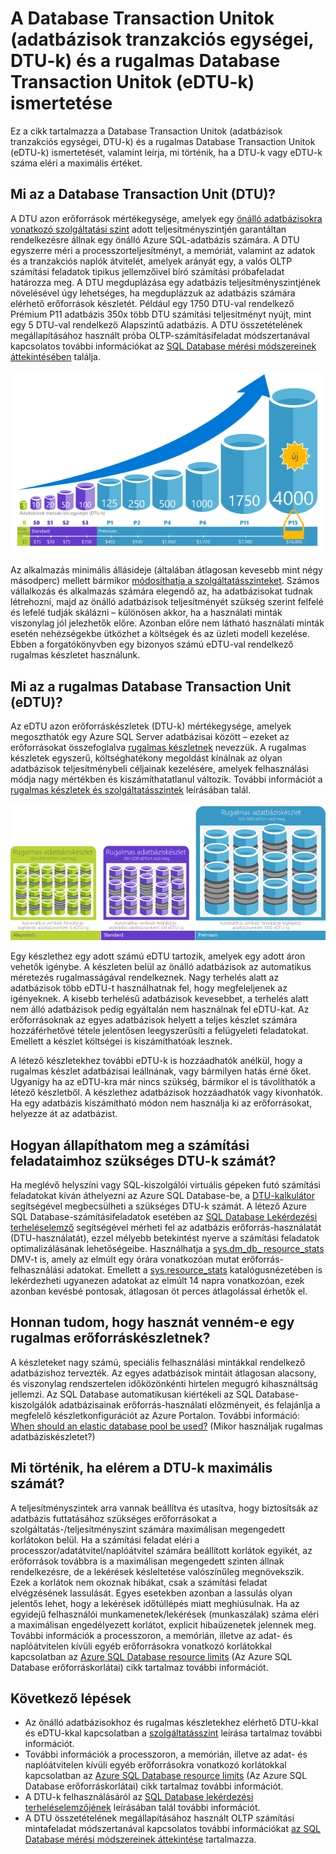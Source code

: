 <properties
    pageTitle="SQL Database: Mi a DTU? | Microsoft Azure"
    description="Megismerheti az Azure SQL Database Transaction Unit egységek fogalmát."
    keywords="adatbázis-beállítások, adatbázis-teljesítmény"
    services="sql-database"
    documentationCenter=""
    authors="CarlRabeler"
    manager="jhubbard"
    editor="CarlRabeler"/>

<tags
    ms.service="sql-database"
    ms.devlang="na"
    ms.topic="get-started-article"
    ms.tgt_pltfrm="na"
    ms.workload="NA"
    ms.date="09/06/2016"
    ms.author="carlrab"/>


# A Database Transaction Unitok (adatbázisok tranzakciós egységei, DTU-k) és a rugalmas Database Transaction Unitok (eDTU-k) ismertetése

Ez a cikk tartalmazza a Database Transaction Unitok (adatbázisok tranzakciós egységei, DTU-k) és a rugalmas Database Transaction Unitok (eDTU-k) ismertetését, valamint leírja, mi történik, ha a DTU-k vagy eDTU-k száma eléri a maximális értéket.  

## Mi az a Database Transaction Unit (DTU)?

A DTU azon erőforrások mértékegysége, amelyek egy [önálló adatbázisokra vonatkozó szolgáltatási szint](sql-database-service-tiers.md#standalone-database-service-tiers-and-performance-levels) adott teljesítményszintjén garantáltan rendelkezésre állnak egy önálló Azure SQL-adatbázis számára. A DTU egyszerre méri a processzorteljesítményt, a memóriát, valamint az adatok és a tranzakciós naplók átvitelét, amelyek arányát egy, a valós OLTP számítási feladatok tipikus jellemzőivel bíró számítási próbafeladat határozza meg. A DTU megduplázása egy adatbázis teljesítményszintjének növelésével úgy lehetséges, ha megduplázzuk az adatbázis számára elérhető erőforrások készletét. Például egy 1750 DTU-val rendelkező Prémium P11 adatbázis 350x több DTU számítási teljesítményt nyújt, mint egy 5 DTU-val rendelkező Alapszintű adatbázis. A DTU összetételének megállapításához használt próba OLTP-számításifeladat módszertanával kapcsolatos további információkat az [SQL Database mérési módszereinek áttekintésében](sql-database-benchmark-overview.md) találja.

![Bevezetés az SQL Database-be: önálló adatbázis DTU-k rétegek és szintek szerint](./media/sql-database-what-is-a-dtu/single_db_dtus.png)

Az alkalmazás minimális állásideje (általában átlagosan kevesebb mint négy másodperc) mellett bármikor [módosíthatja a szolgáltatásszinteket](sql-database-scale-up.md). Számos vállalkozás és alkalmazás számára elegendő az, ha adatbázisokat tudnak létrehozni, majd az önálló adatbázisok teljesítményét szükség szerint felfelé és lefelé tudják skálázni – különösen akkor, ha a használati minták viszonylag jól jelezhetők előre. Azonban előre nem látható használati minták esetén nehézségekbe ütközhet a költségek és az üzleti modell kezelése. Ebben a forgatókönyvben egy bizonyos számú eDTU-val rendelkező rugalmas készletet használunk.

## Mi az a rugalmas Database Transaction Unit (eDTU)?

Az eDTU azon erőforráskészletek (DTU-k) mértékegysége, amelyek megoszthatók egy Azure SQL Server adatbázisai között – ezeket az erőforrásokat összefoglalva [rugalmas készletnek](sql-database-elastic-pool.png) nevezzük. A rugalmas készletek egyszerű, költséghatékony megoldást kínálnak az olyan adatbázisok teljesítménybeli céljainak kezelésére, amelyek felhasználási módja nagy mértékben és kiszámíthatatlanul változik. További információt a [rugalmas készletek és szolgáltatásszintek](sql-database-service-tiers.md#elastic-pool-service-tiers-and-performance-in-edtus) leírásában talál.

![Bevezetés az SQL Database-be: eDTU-k rétegek és szintek szerint](./media/sql-database-what-is-a-dtu/sqldb_elastic_pools.png)

Egy készlethez egy adott számú eDTU tartozik, amelyek egy adott áron vehetők igénybe. A készleten belül az önálló adatbázisok az automatikus méretezés rugalmasságával rendelkeznek. Nagy terhelés alatt az adatbázisok több eDTU-t használhatnak fel, hogy megfeleljenek az igényeknek. A kisebb terhelésű adatbázisok kevesebbet, a terhelés alatt nem álló adatbázisok pedig egyáltalán nem használnak fel eDTU-kat. Az erőforrásoknak az egyes adatbázisok helyett a teljes készlet számára hozzáférhetővé tétele jelentősen leegyszerűsíti a felügyeleti feladatokat. Emellett a készlet költségei is kiszámíthatóak lesznek.

A létező készletekhez további eDTU-k is hozzáadhatók anélkül, hogy a rugalmas készlet adatbázisai leállnának, vagy bármilyen hatás érné őket. Ugyanígy ha az eDTU-kra már nincs szükség, bármikor el is távolíthatók a létező készletből. A készlethez adatbázisok hozzáadhatók vagy kivonhatók. Ha egy adatbázis kiszámítható módon nem használja ki az erőforrásokat, helyezze át az adatbázist.

## Hogyan állapíthatom meg a számítási feladataimhoz szükséges DTU-k számát?

Ha meglévő helyszíni vagy SQL-kiszolgálói virtuális gépeken futó számítási feladatokat kíván áthelyezni az Azure SQL Database-be, a [DTU-kalkulátor](http://dtucalculator.azurewebsites.net/) segítségével megbecsülheti a szükséges DTU-k számát. A létező Azure SQL Database-számításifeladatok esetében az [SQL Database Lekérdezési terheléselemző](sql-database-query-performance.md) segítségével mérheti fel az adatbázis erőforrás-használatát (DTU-használatát), ezzel mélyebb betekintést nyerve a számítási feladatok optimalizálásának lehetőségeibe. Használhatja a [sys.dm_db_ resource_stats](https://msdn.microsoft.com/library/dn800981.aspx) DMV-t is, amely az elmúlt egy órára vonatkozóan mutat erőforrás-felhasználási adatokat. Emellett a [sys.resource_stats](http://msdn.microsoft.com/library/dn269979.aspx) katalógusnézetében is lekérdezheti ugyanezen adatokat az elmúlt 14 napra vonatkozóan, ezek azonban kevésbé pontosak, átlagosan öt perces átlagolással érhetők el.

## Honnan tudom, hogy hasznát venném-e egy rugalmas erőforráskészletnek?

A készleteket nagy számú, speciális felhasználási mintákkal rendelkező adatbázishoz tervezték. Az egyes adatbázisok mintáit átlagosan alacsony, és viszonylag rendszertelen időközönkénti hirtelen megugró kihasználtság jellemzi. Az SQL Database automatikusan kiértékeli az SQL Database-kiszolgálók adatbázisainak erőforrás-használati előzményeit, és felajánlja a megfelelő készletkonfigurációt az Azure Portalon. További információ: [When should an elastic database pool be used?](sql-database-elastic-pool-guidance.md) (Mikor használjak rugalmas adatbáziskészletet?)

## Mi történik, ha elérem a DTU-k maximális számát?

A teljesítményszintek arra vannak beállítva és utasítva, hogy biztosítsák az adatbázis futtatásához szükséges erőforrásokat a szolgáltatás-/teljesítményszint számára maximálisan megengedett korlátokon belül. Ha a számítási feladat eléri a processzor/adatátvitel/naplóátvitel számára beállított korlátok egyikét, az erőforrások továbbra is a maximálisan megengedett szinten állnak rendelkezésre, de a lekérések késleltetése valószínűleg megnövekszik. Ezek a korlátok nem okoznak hibákat, csak a számítási feladat elvégzésének lassulását. Egyes esetekben azonban a lassulás olyan jelentős lehet, hogy a lekérések időtúllépés miatt meghiúsulnak. Ha az egyidejű felhasználói munkamenetek/lekérések (munkaszálak) száma eléri a maximálisan engedélyezett korlátot, explicit hibaüzenetek jelennek meg. További információk a processzoron, a memórián, illetve az adat- és naplóátvitelen kívüli egyéb erőforrásokra vonatkozó korlátokkal kapcsolatban az [Azure SQL Database resource limits](sql-database-resource-limits.md) (Az Azure SQL Database erőforráskorlátai) cikk tartalmaz további információt.

## Következő lépések

- Az önálló adatbázisokhoz és rugalmas készletekhez elérhető DTU-kkal és eDTU-kkal kapcsolatban a [szolgáltatásszint](sql-database-service-tiers.md) leírása tartalmaz további információt.
- További információk a processzoron, a memórián, illetve az adat- és naplóátvitelen kívüli egyéb erőforrásokra vonatkozó korlátokkal kapcsolatban az [Azure SQL Database resource limits](sql-database-resource-limits.md) (Az Azure SQL Database erőforráskorlátai) cikk tartalmaz további információt.
- A DTU-k felhasználásáról az [SQL Database lekérdezési terheléselemzőjének](sql-database-query-performance.md) leírásában talál további információt.
- A DTU összetételének megállapításához használt OLTP számítási mintafeladat módszertanával kapcsolatos további információkat [az SQL Database mérési módszereinek áttekintése](sql-database-benchmark-overview.md) tartalmazza.


<!--HONumber=Sep16_HO4-->


